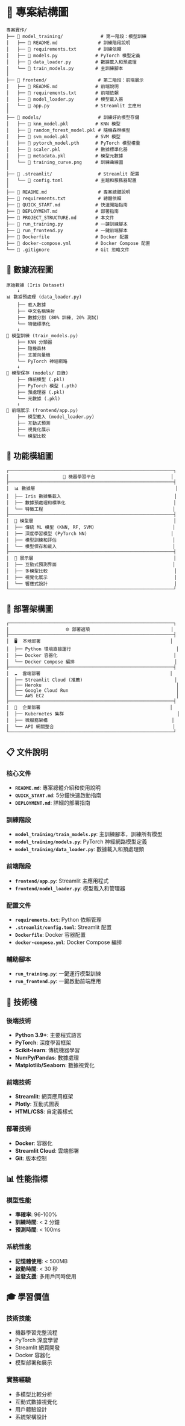 # 📁 專案結構圖

```
專案實作/
├── 📁 model_training/              # 第一階段：模型訓練
│   ├── 📄 README.md               # 訓練階段說明
│   ├── 📄 requirements.txt        # 訓練依賴
│   ├── 📄 models.py              # PyTorch 模型定義
│   ├── 📄 data_loader.py         # 數據載入和預處理
│   └── 📄 train_models.py        # 主訓練腳本
│
├── 📁 frontend/                   # 第二階段：前端展示
│   ├── 📄 README.md              # 前端說明
│   ├── 📄 requirements.txt       # 前端依賴
│   ├── 📄 model_loader.py        # 模型載入器
│   └── 📄 app.py                 # Streamlit 主應用
│
├── 📁 models/                     # 訓練好的模型存儲
│   ├── 📄 knn_model.pkl          # KNN 模型
│   ├── 📄 random_forest_model.pkl # 隨機森林模型
│   ├── 📄 svm_model.pkl          # SVM 模型
│   ├── 📄 pytorch_model.pth      # PyTorch 模型權重
│   ├── 📄 scaler.pkl             # 數據標準化器
│   ├── 📄 metadata.pkl           # 模型元數據
│   └── 📄 training_curve.png     # 訓練曲線圖
│
├── 📁 .streamlit/                 # Streamlit 配置
│   └── 📄 config.toml            # 主題和服務器配置
│
├── 📄 README.md                   # 專案總體說明
├── 📄 requirements.txt            # 總體依賴
├── 📄 QUICK_START.md             # 快速開始指南
├── 📄 DEPLOYMENT.md              # 部署指南
├── 📄 PROJECT_STRUCTURE.md       # 本文件
├── 📄 run_training.py            # 一鍵訓練腳本
├── 📄 run_frontend.py            # 一鍵前端腳本
├── 📄 Dockerfile                 # Docker 配置
├── 📄 docker-compose.yml         # Docker Compose 配置
└── 📄 .gitignore                 # Git 忽略文件
```

## 🔄 數據流程圖

```
原始數據 (Iris Dataset)
    ↓
📊 數據預處理 (data_loader.py)
    ├── 載入數據
    ├── 中文名稱映射
    ├── 數據分割 (80% 訓練, 20% 測試)
    └── 特徵標準化
    ↓
🤖 模型訓練 (train_models.py)
    ├── KNN 分類器
    ├── 隨機森林
    ├── 支援向量機
    └── PyTorch 神經網路
    ↓
💾 模型保存 (models/ 目錄)
    ├── 傳統模型 (.pkl)
    ├── PyTorch 模型 (.pth)
    ├── 預處理器 (.pkl)
    └── 元數據 (.pkl)
    ↓
🎨 前端展示 (frontend/app.py)
    ├── 模型載入 (model_loader.py)
    ├── 互動式預測
    ├── 視覺化展示
    └── 模型比較
```

## 🎯 功能模組圖

```
┌─────────────────────────────────────────────────────────────┐
│                    🤖 機器學習平台                            │
├─────────────────────────────────────────────────────────────┤
│  📊 數據層                                                    │
│  ├── Iris 數據集載入                                          │
│  ├── 數據預處理和標準化                                        │
│  └── 特徵工程                                                │
├─────────────────────────────────────────────────────────────┤
│  🧠 模型層                                                    │
│  ├── 傳統 ML 模型 (KNN, RF, SVM)                             │
│  ├── 深度學習模型 (PyTorch NN)                               │
│  ├── 模型訓練和評估                                           │
│  └── 模型保存和載入                                           │
├─────────────────────────────────────────────────────────────┤
│  🎨 展示層                                                    │
│  ├── 互動式預測界面                                           │
│  ├── 多模型比較                                               │
│  ├── 視覺化展示                                               │
│  └── 響應式設計                                               │
└─────────────────────────────────────────────────────────────┘
```

## 🚀 部署架構圖

```
┌─────────────────────────────────────────────────────────────┐
│                     🌐 部署選項                              │
├─────────────────────────────────────────────────────────────┤
│  🖥️  本地部署                                                │
│  ├── Python 環境直接運行                                       │
│  ├── Docker 容器化                                           │
│  └── Docker Compose 編排                                     │
├─────────────────────────────────────────────────────────────┤
│  ☁️  雲端部署                                                │
│  ├── Streamlit Cloud (推薦)                                  │
│  ├── Heroku                                                  │
│  ├── Google Cloud Run                                        │
│  └── AWS EC2                                                 │
├─────────────────────────────────────────────────────────────┤
│  🏢  企業部署                                                │
│  ├── Kubernetes 集群                                          │
│  ├── 微服務架構                                              │
│  └── API 網關整合                                            │
└─────────────────────────────────────────────────────────────┘
```

## 📋 文件說明

### 核心文件
- **`README.md`**: 專案總體介紹和使用說明
- **`QUICK_START.md`**: 5分鐘快速啟動指南
- **`DEPLOYMENT.md`**: 詳細的部署指南

### 訓練階段
- **`model_training/train_models.py`**: 主訓練腳本，訓練所有模型
- **`model_training/models.py`**: PyTorch 神經網路模型定義
- **`model_training/data_loader.py`**: 數據載入和預處理類

### 前端階段
- **`frontend/app.py`**: Streamlit 主應用程式
- **`frontend/model_loader.py`**: 模型載入和管理器

### 配置文件
- **`requirements.txt`**: Python 依賴管理
- **`.streamlit/config.toml`**: Streamlit 配置
- **`Dockerfile`**: Docker 容器配置
- **`docker-compose.yml`**: Docker Compose 編排

### 輔助腳本
- **`run_training.py`**: 一鍵運行模型訓練
- **`run_frontend.py`**: 一鍵啟動前端應用

## 🔧 技術棧

### 後端技術
- **Python 3.9+**: 主要程式語言
- **PyTorch**: 深度學習框架
- **Scikit-learn**: 傳統機器學習
- **NumPy/Pandas**: 數據處理
- **Matplotlib/Seaborn**: 數據視覺化

### 前端技術
- **Streamlit**: 網頁應用框架
- **Plotly**: 互動式圖表
- **HTML/CSS**: 自定義樣式

### 部署技術
- **Docker**: 容器化
- **Streamlit Cloud**: 雲端部署
- **Git**: 版本控制

## 📊 性能指標

### 模型性能
- **準確率**: 96-100%
- **訓練時間**: < 2 分鐘
- **預測時間**: < 100ms

### 系統性能
- **記憶體使用**: < 500MB
- **啟動時間**: < 30 秒
- **並發支援**: 多用戶同時使用

## 🎓 學習價值

### 技術技能
- 機器學習完整流程
- PyTorch 深度學習
- Streamlit 網頁開發
- Docker 容器化
- 模型部署和展示

### 實務經驗
- 多模型比較分析
- 互動式數據視覺化
- 用戶體驗設計
- 系統架構設計
